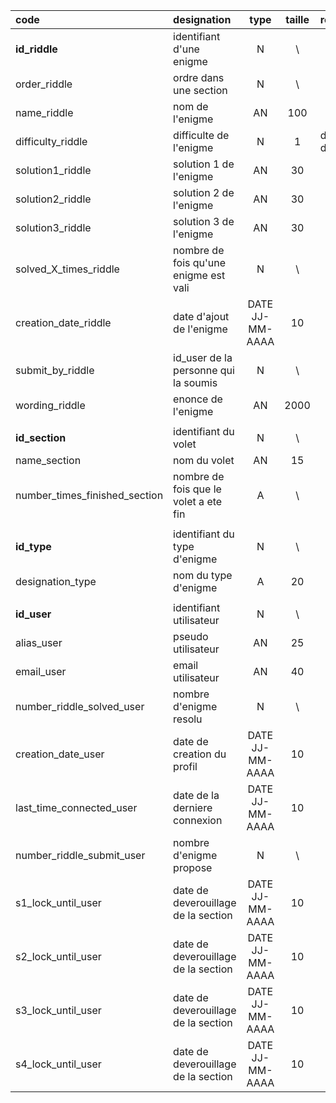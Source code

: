 | code | designation | type | taille | remarque |
|:-----------------------|:-------------------------------------|:-------------------:|:-----------------:|:-----------------------------------|
|**id_riddle**                |identifiant d'une enigme                 |        N        |   \     |                               |
|order_riddle              |ordre dans une section                   |        N        |   \     |                               |
|name_riddle               |nom de l'enigme                          |       AN        |  100    |                               |
|difficulty_riddle         |difficulte de l'enigme                   |        N        |   1     | difficulte de 1 a 10          |
|solution1_riddle          |solution 1 de l'enigme                   |       AN        |   30    |                               |
|solution2_riddle          |solution 2 de l'enigme                   |       AN        |   30    |                               |
|solution3_riddle          |solution 3 de l'enigme                   |       AN        |   30    |                               |
|solved_X_times_riddle            |nombre de fois qu'une enigme est vali    |        N        |   \     |                               |
|creation_date_riddle      |date d'ajout de l'enigme                 | DATE JJ-MM-AAAA |   10    |                               |
|submit_by_riddle          |id_user de la personne qui la soumis     |        N        |   \     |                               |
|wording_riddle            |enonce de l'enigme                       |       AN        |  2000   |                               |
||||||
|**id_section**                |identifiant du volet                     |        N        |   \     |                               |
|name_section              |nom du volet                             |       AN        |   15    |                               |
|number_times_finished_section  |nombre de fois que le volet a ete fin    |        A        |   \     |                               |
||||||
|**id_type**                   |identifiant du type d'enigme             |        N        |   \     |                               |
|designation_type          |nom du type d'enigme                     |        A        |   20    |                               |
||||||
|**id_user**                   |identifiant utilisateur                  |        N        |   \     |                               |
|alias_user                |pseudo utilisateur                       |       AN        |   25    |                               |
|email_user                |email utilisateur                        |       AN        |   40    |                               |
|number_riddle_solved_user        |nombre d'enigme resolu                   |        N        |   \     |                               |
|creation_date_user        |date de creation du profil               | DATE JJ-MM-AAAA |   10    |                               |
|last_time_connected_user    |date de la derniere connexion            | DATE JJ-MM-AAAA |   10    |                               |
|number_riddle_submit_user |nombre d'enigme propose                  |        N        |   \     |                               |
|s1_lock_until_user        |date de deverouillage de la section      | DATE JJ-MM-AAAA | 10 |  |
|s2_lock_until_user        |date de deverouillage de la section      | DATE JJ-MM-AAAA | 10 |  |
|s3_lock_until_user        |date de deverouillage de la section      | DATE JJ-MM-AAAA | 10 |  |
|s4_lock_until_user        |date de deverouillage de la section      | DATE JJ-MM-AAAA | 10 |  |
